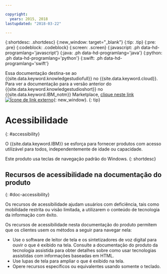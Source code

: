 ```yaml
---

copyright:
  years: 2015, 2018
lastupdated: "2018-03-22"

---
```


{:shortdesc: .shortdesc}
{:new_window: target="_blank"}
{:tip: .tip}
{:pre: .pre}
{:codeblock: .codeblock}
{:screen: .screen}
{:javascript: .ph data-hd-programlang='javascript'}
{:java: .ph data-hd-programlang='java'}
{:python: .ph data-hd-programlang='python'}
{:swift: .ph data-hd-programlang='swift'}

Essa documentação destina-se ao {{site.data.keyword.knowledgestudiofull}} no {{site.data.keyword.cloud}}. Para ver a documentação para a versão anterior do {{site.data.keyword.knowledgestudioshort}} no {{site.data.keyword.IBM_notm}} Marketplace, [clique neste link ![Ícone de link externo](../../icons/launch-glyph.svg "Ícone de link externo")](https://console.bluemix.net/docs/services/knowledge-studio/accessibility.html){: new_window}.
{: tip}

# Acessibilidade
{: #accessibility}

O {{site.data.keyword.IBM}} se esforça para fornecer produtos com acesso utilizável para todos, independentemente de idade ou capacidade.

Este produto usa teclas de navegação padrão do Windows.
{: shortdesc}

## Recursos de acessibilidade na documentação do produto
{: #doc-accessibility}

Os recursos de acessibilidade ajudam usuários com deficiência, tais como mobilidade
restrita ou visão limitada, a utilizarem o conteúdo de tecnologia da informação com
êxito.

Os recursos de acessibilidade nesta documentação do produto permitem que os clientes usem os métodos a seguir para navegar nela:

- Use o software de leitor de tela e os sintetizadores de voz digital para ouvir o que é exibido na tela. Consulte a documentação do produto da tecnologia assistida para obter detalhes sobre como usar tecnologias assistidas com informações baseadas em HTML.
- Use lupas de tela para ampliar o que é exibido na tela.
- Opere recursos específicos ou equivalentes usando somente o teclado.
